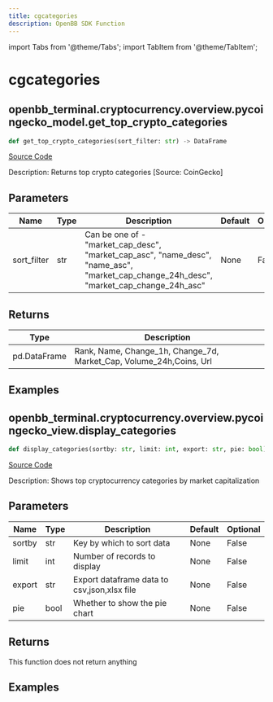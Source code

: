```yaml
---
title: cgcategories
description: OpenBB SDK Function
---
```


import Tabs from '@theme/Tabs';
import TabItem from '@theme/TabItem';

# cgcategories

<Tabs>
<TabItem value="model" label="Model" default>

## openbb_terminal.cryptocurrency.overview.pycoingecko_model.get_top_crypto_categories

```python title='openbb_terminal/cryptocurrency/overview/pycoingecko_model.py'
def get_top_crypto_categories(sort_filter: str) -> DataFrame
```
[Source Code](https://github.com/OpenBB-finance/OpenBBTerminal/tree/main/openbb_terminal/cryptocurrency/overview/pycoingecko_model.py#L157)

Description: Returns top crypto categories [Source: CoinGecko]

## Parameters

| Name | Type | Description | Default | Optional |
| ---- | ---- | ----------- | ------- | -------- |
| sort_filter | str | Can be one of - "market_cap_desc", "market_cap_asc", "name_desc", "name_asc",<br/>"market_cap_change_24h_desc", "market_cap_change_24h_asc" | None | False |

## Returns

| Type | Description |
| ---- | ----------- |
| pd.DataFrame | Rank, Name, Change_1h, Change_7d, Market_Cap, Volume_24h,Coins, Url |

## Examples



</TabItem>
<TabItem value="view" label="View">

## openbb_terminal.cryptocurrency.overview.pycoingecko_view.display_categories

```python title='openbb_terminal/cryptocurrency/overview/pycoingecko_view.py'
def display_categories(sortby: str, limit: int, export: str, pie: bool) -> None
```
[Source Code](https://github.com/OpenBB-finance/OpenBBTerminal/tree/main/openbb_terminal/cryptocurrency/overview/pycoingecko_view.py#L439)

Description: Shows top cryptocurrency categories by market capitalization

## Parameters

| Name | Type | Description | Default | Optional |
| ---- | ---- | ----------- | ------- | -------- |
| sortby | str | Key by which to sort data | None | False |
| limit | int | Number of records to display | None | False |
| export | str | Export dataframe data to csv,json,xlsx file | None | False |
| pie | bool | Whether to show the pie chart | None | False |

## Returns

This function does not return anything

## Examples



</TabItem>
</Tabs>